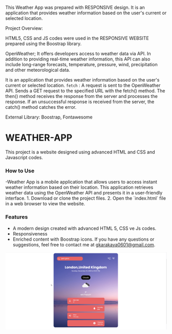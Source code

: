 This Weather App was prepared with RESPONSIVE design.
It is an application that provides weather information based on the user's current or selected location.

Project Overview:

HTML5, CSS and JS codes were used in the RESPONSIVE WEBSITE prepared using the Boostrap library.

OpenWeather;
It offers developers access to weather data via API. In addition to providing real-time weather information, this API can also include long-range forecasts, temperature, pressure, wind, precipitation and other meteorological data.

It is an application that provides weather information based on the user's current or selected location.
`fetch` : A request is sent to the OpenWeather API. Sends a GET request to the specified URL with the fetch() method. The then() method receives the response from the server and processes the response. If an unsuccessful response is received from the server, the catch() method catches the error.

 External Library:
Boostrap,
Fontawesome

<h1>WEATHER-APP</h1>

<p> This project is a website designed using advanced HTML and CSS and Javascript codes. 

<h3>How to Use</h3>
-Weather App is a mobile application that allows users to access instant weather information based on their location. This application retrieves weather data using the OpenWeather API and presents it in a user-friendly interface.
1. Download or clone the project files.
2. Open the `index.html` file in a web browser to view the website.

<h3>Features</h3>

- A modern design created with advanced HTML 5, CSS ve Js codes.
- Responsiveness 
- Enriched content with Boostrap icons.
If you have any questions or suggestions, feel free to contact me at [gkarakaya0601@gmail.com](mailto:email@example.com).

</p>

![](Screen.gif)



